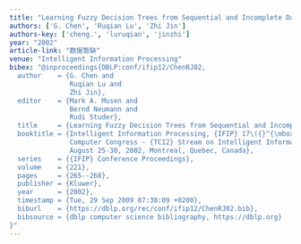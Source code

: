 ```yaml
---
title: "Learning Fuzzy Decision Trees from Sequential and Incomplete Data"
authors: ['G. Chen', 'Ruqian Lu', 'Zhi Jin']
authors-key: ['cheng.', 'luruqian', 'jinzhi']
year: "2002"
article-link: "数据暂缺"
venue: "Intelligent Information Processing"
bibex: "@inproceedings{DBLP:conf/ifip12/ChenRJ02,
  author    = {G. Chen and
               Ruqian Lu and
               Zhi Jin},
  editor    = {Mark A. Musen and
               Bernd Neumann and
               Rudi Studer},
  title     = {Learning Fuzzy Decision Trees from Sequential and Incomplete Data},
  booktitle = {Intelligent Information Processing, {IFIP} 17\({}^{\mbox{th}}\) World
               Computer Congress - {TC12} Stream on Intelligent Information Processing,
               August 25-30, 2002, Montreal, Quebec, Canada},
  series    = {{IFIP} Conference Proceedings},
  volume    = {221},
  pages     = {265--268},
  publisher = {Kluwer},
  year      = {2002},
  timestamp = {Tue, 29 Sep 2009 07:38:09 +0200},
  biburl    = {https://dblp.org/rec/conf/ifip12/ChenRJ02.bib},
  bibsource = {dblp computer science bibliography, https://dblp.org}
}"
---
```

